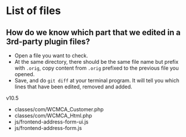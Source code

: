 # List of files

## How do we know which part that we edited in a 3rd-party plugin files?

- Open a file you want to check.
- At the same directory, there should be the same file name but prefix with `.orig`, copy content from `.orig` prefixed to the previous file you opened.
- Save, and do `git diff` at your terminal program. It will tell you which lines that have been edited, removed and added.

v10.5
- classes/com/WCMCA_Customer.php
- classes/com/WCMCA_Html.php
- js/frontend-address-form-ui.js
- js/frontend-address-form.js
